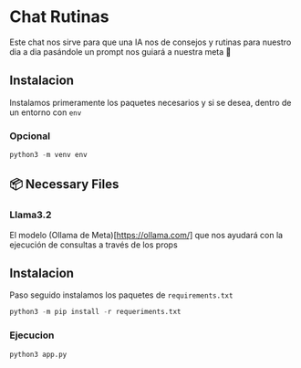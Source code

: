 # Chat Rutinas
Este chat nos sirve para que una IA nos de consejos y rutinas para nuestro
dia a dia pasándole un prompt nos guiará a nuestra meta 🚀

## Instalacion
Instalamos primeramente los paquetes necesarios y si se desea, dentro de un entorno
con `env`

### Opcional
```python
python3 -m venv env
```

## 📦 Necessary Files
### Llama3.2
El modelo (Ollama de Meta)[https://ollama.com/] que nos ayudará con la ejecución de consultas a través de los props

## Instalacion
Paso seguido instalamos los paquetes de `requirements.txt`
```python
python3 -m pip install -r requeriments.txt
```

### Ejecucion
```python
python3 app.py
```
